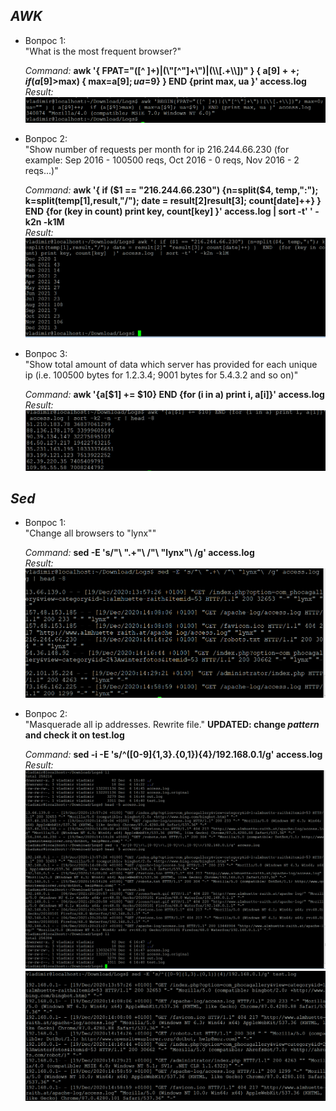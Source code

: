 ## _AWK_

- Вопрос 1:  
  "What is the most frequent browser?"  
  
  _Command:_ __awk '{ FPAT="(\[^ ]+)|(\\"\[^\"]+\\")|(\\\\[.+\\\\])" } { a[$9]++;  if (a[$9]>max) { max=a[$9]; ua=$9} } END {print max, ua }' access.log__  
  _Result:_  
  ![1.1](img/1.1.png)

  
- Вопрос 2:  
  "Show number of requests per month for ip 216.244.66.230 (for example: Sep 2016 - 100500 reqs, Oct 2016 - 0 reqs, Nov 2016 - 2 reqs...)"  
  
  _Command:_ __awk '{ if ($1 == "216.244.66.230") {n=split($4, temp,":"); k=split(temp[1],result,"/"); date = result[2]result[3]; count[date]++} }  END  {for (key in count) print key, count[key]  }' access.log  | sort -t' ' -k2n -k1M__    
  _Result:_  
  ![1.2](img/1.2.png)  
    
- Вопрос 3:  
  "Show total amount of data which server has provided for each unique ip (i.e. 100500 bytes for 1.2.3.4; 9001 bytes for 5.4.3.2 and so on)"  
  
  _Command:_ __awk '{a[$1] += $10} END {for (i in a) print i, a[i]}' access.log__    
  _Result:_
  ![1.3](img/1.3.png)  
  
  
## _Sed_

- Вопрос 1:  
  "Change all browsers to "lynx""  
  
  _Command:_ __sed -E 's/"\ ".+"\ /"\ "lynx"\ /g' access.log__  
  _Result:_  
  ![2.1](img/2.1.png)
  
- Вопрос 2:  
  "Masquerade all ip addresses. Rewrite file."  __UPDATED: change *pattern* and check it on test.log__
  
  _Command:_   __sed -i -E 's/^([0-9]{1,3}.{0,1}){4}/192.168.0.1/g' access.log__  
  _Result:_  
  ![2.2](img/2.2.png) 
  ![2.02](img/2.02.png)  


 
